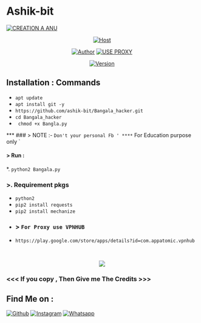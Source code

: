 # Ashik-bit

<p align="left">
<a href="#"><img title=" CREATION A ANU" src="https://img.shields.io/badge/ashik-bit-Creations-yellowgreen?colorA=%23ff0000&colorB=%23017e40&style=for-the-badge"></a>
</p>
<p align="center">
<a href="#"><img title="Host" src="https://github.com/ashik-bit/Ashik-bit/blob/master/IMG_20200804_183439.jpg"></a>
</p>
<p align="center">
<a href="https://github.com/htr-tech"><img title="Author" src="https://img.shields.io/badge/Author%20-Ashik-bit-green.svg?style=for-the-badge&logo=github"></a>
<a href="#"><img title="USE PROXY" src="https://img.shields.io/badge/Use-Proxy-yellowgreen?style=for-the-badge"></a>
</p>
<p align="center">
<a href="#"><img title="Version" src="https://img.shields.io/badge/Version%20-0.1-blue.svg?style=flat-square"></a>
</p>

## Installation : Commands 

* `apt update`
* `apt install git -y`
* `https://github.com/ashik-bit/Bangala_hacker.git `
* `cd Bangala_hacker`
* ` chmod +x Bangla.py`

*** ### > NOTE :- ` Don't your personal Fb '
**** ` For Education purpose only `


#### > Run : 
 *.      `python2 Bangala.py `

### >. Requirement pkgs 
 * `python2`
* `pip2 install requests`
* `pip2 install mechanize `
* ### > `For Proxy use VPNHUB `
* `https://play.google.com/store/apps/details?id=com.appatomic.vpnhub`
<br>
<p align="center">
<img src="https://github.com/ashik-bit/ashik-bitblob/master/IMG_20200804_183454.jpg"/>

### <<< If you copy , Then Give me The Credits >>>

## Find Me on :
[![Github](https://img.shields.io/badge/Github-ashik-bit-green?style=for-the-badge&logo=github)](https://github.com/ashik-bit)
[![Instagram](https://img.shields.io/badge/IG-ANI_ASHIQ17-yellowgreen?style=for-the-badge&logo=instagram)](https://www.instagram.com/ANI_ASHIQ17)
[![Whatsapp](https://img.shields.io/badge/WhatsApp-+8801950-304742-yellowgreen?style=for-the-badge&logo=WhatsApp)](whatsapp/+8801950-304742)
